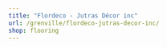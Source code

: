 ```yaml
---
title: "Flordeco - Jutras Décor inc"
url: /grenville/flordeco-jutras-decor-inc/
shop: flooring
---
```

